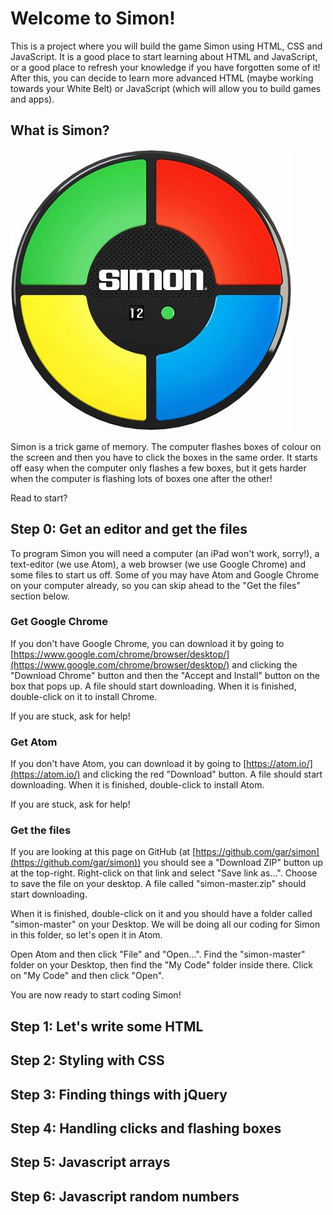 # Welcome to Simon!

This is a project where you will build the game Simon using HTML, CSS and JavaScript. It is a good place to start learning about HTML and JavaScript, or a good place to refresh your knowledge if you have forgotten some of it! After this, you can decide to learn more advanced HTML (maybe working towards your White Belt) or JavaScript (which will allow you to build games and apps).

## What is Simon?

![A picture of the Simon toy](/images/simon-toy.jpg)

Simon is a trick game of memory. The computer flashes boxes of colour on the screen and then you have to click the boxes in the same order. It starts off easy when the computer only flashes a few boxes, but it gets harder when the computer is flashing lots of boxes one after the other!

Read to start?

## Step 0: Get an editor and get the files

To program Simon you will need a computer (an iPad won't work, sorry!), a text-editor (we use Atom), a web browser (we use Google Chrome) and some files to start us off. Some of you may have Atom and Google Chrome on your computer already, so you can skip ahead to the "Get the files" section below.

### Get Google Chrome

If you don't have Google Chrome, you can download it by going to [https://www.google.com/chrome/browser/desktop/](https://www.google.com/chrome/browser/desktop/) and clicking the "Download Chrome" button and then the "Accept and Install" button on the box that pops up. A file should start downloading. When it is finished, double-click on it to install Chrome.

If you are stuck, ask for help!

### Get Atom

If you don't have Atom, you can download it by going to [https://atom.io/](https://atom.io/) and clicking the red "Download" button. A file should start downloading. When it is finished, double-click to install Atom.

If you are stuck, ask for help!

### Get the files

If you are looking at this page on GitHub (at [https://github.com/gar/simon](https://github.com/gar/simon)) you should see a "Download ZIP" button up at the top-right. Right-click on that link and select "Save link as...". Choose to save the file on your desktop. A file called "simon-master.zip" should start downloading.

When it is finished, double-click on it and you should have a folder called "simon-master" on your Desktop. We will be doing all our coding for Simon in this folder, so let's open it in Atom.

Open Atom and then click "File" and "Open...". Find the "simon-master" folder on your Desktop, then find the "My Code" folder inside there. Click on "My Code" and then click "Open".

You are now ready to start coding Simon!

## Step 1: Let's write some HTML

## Step 2: Styling with CSS

## Step 3: Finding things with jQuery

## Step 4: Handling clicks and flashing boxes

## Step 5: Javascript arrays

## Step 6: Javascript random numbers
